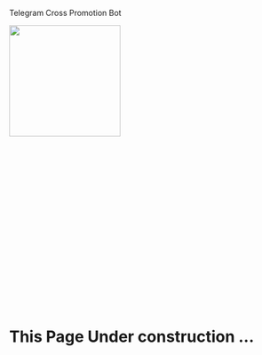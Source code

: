 Telegram Cross Promotion Bot

<div style="width:100%;height:0;padding-bottom:100%;position:relative;">
  <img src="https://media.giphy.com/media/v1.Y2lkPTc5MGI3NjExNG8zZ3Fhdmh1Nzd4dzJnajFmYjgyejI3dXd0NzZqeDUzOXNjaXJrNiZlcD12MV9pbnRlcm5hbF9naWZfYnlfaWQmY3Q9Zw/itjMBVM4Nlzk5UOPgL/giphy.gif" height="200px" style="position:absolute" class="giphy-embed"/>
</div>

# This Page Under construction ... 
